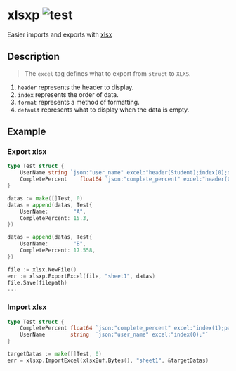 # xlsxp ![test](https://github.com/a631807682/xlsxp/actions/workflows/test.yml/badge.svg)
Easier imports and exports with [xlsx](https://github.com/tealeg/xlsx)

## Description
> The `excel` tag defines what to export from `struct` to `XLXS`.

1. `header` represents the header to display.
2. `index` represents the order of data.
3. `format` represents a method of formatting.
4. `default` represents what to display when the data is empty.

## Example


### Export xlsx 
```go
type Test struct {
    UserName string `json:"user_name" excel:"header(Student);index(0);default(---)"`
	CompletePercent    float64 `json:"complete_percent" excel:"header(Complete Percent);index(1);format(percent)"`
}

datas := make([]Test, 0)
datas = append(datas, Test{
    UserName:        "A",
    CompletePercent: 15.3,
})

datas = append(datas, Test{
    UserName:        "B",
    CompletePercent: 17.558,
})

file := xlsx.NewFile()
err := xlsxp.ExportExcel(file, "sheet1", datas)
file.Save(filepath)
...

```

### Import xlsx 
```go
type Test struct {
    CompletePercent float64 `json:"complete_percent" excel:"index(1);parse(percent)"`
    UserName        string  `json:"user_name" excel:"index(0);"`
}

targetDatas := make([]Test, 0)
err = xlsxp.ImportExcel(xlsxBuf.Bytes(), "sheet1", &targetDatas)
```
